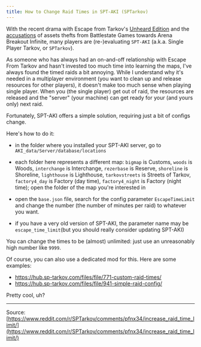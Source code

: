 ```yaml
---
title: How to Change Raid Times in SPT-AKI (SPTarkov)
---
```


With the recent drama with Escape from Tarkov's [Unheard Edition](https://www.forbes.com/sites/mikestubbs/2024/04/25/new-escape-from-tarkov-unheard-edition-has-a-full-single-player-mode/) and the [accusations](https://www.msn.com/en-us/sports/other/battlestate-games-accuse-arena-breakout-infinite-of-plagiarising-from-tarkov/ar-AA1nIaAQ?ocid=ob-fb-frfr-839) of assets thefts from Battlestate Games towards Arena Breakout Infinite, many players are (re-)evaluating `SPT-AKI` (a.k.a. Single Player Tarkov, or `SPTarkov`).

As someone who has always had an on-and-off relationship with Escape From Tarkov and hasn't invested too much time into learning the maps, I've always found the timed raids a bit annoying.
While I understand why it's needed in a multiplayer environment (you want to clean up and release resources for other players), it doesn't make too much sense when playing single player. 
When you (the single player) get out of raid, the resources are released and the "server" (your machine) can get ready for your (and yours only) next raid.

Fortunately, SPT-AKI offers a simple solution, requiring just a bit of configs change.

Here's how to do it:

- in the folder where you installed your SPT-AKI server, go to `AKI_data/Server/database/locations` 

- each folder here represents a different map: `bigmap` is Customs, `woods` is Woods, `interchange` is Interchange, `rezerbase` is Reserve, `shoreline` is Shoreline, `lighthouse` is Lighthouse, `tarkovstreets` is Streets of Tarkov, `factory4_day` is Factory (day time), `factory4_night` is Factory (night time); open the folder of the map you're interested in

- open the `base.json` file, search for the config parameter `EscapeTimeLimit` and change the number (the number of minutes per raid) to whatever you want.

- if you have a very old version of SPT-AKI, the parameter name may be `escape_time_limit`(but you should really consider updating SPT-AKI) 

You can change the times to be (almost) unlimited: just use an unreasonably high number like `9999`.

Of course, you can also use a dedicated mod for this. Here are some examples:
- https://hub.sp-tarkov.com/files/file/771-custom-raid-times/
- https://hub.sp-tarkov.com/files/file/941-simple-raid-config/

Pretty cool, uh?

---

Source:
[https://www.reddit.com/r/SPTarkov/comments/pfnx34/increase_raid_time_limit/](https://www.reddit.com/r/SPTarkov/comments/pfnx34/increase_raid_time_limit/)
